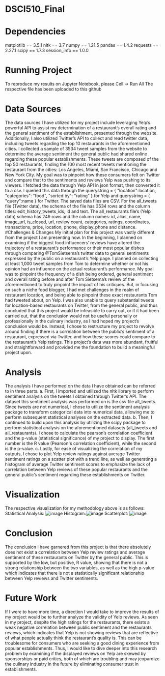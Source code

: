 # DSCI510_Final
# Dependencies 
 matplotlib == 3.5.1
nltk == 3.7
numpy == 1.21.5
pandas == 1.4.2
requests == 2.27.1
scipy == 1.7.3
session_info == 1.0.0
# Running Project 
To reproduce my results on Jupyter Notebook, please Cell → Run All 
The respective file has been uploaded to this github
# Data Sources 
The data sources I have utilized for my project include leveraging Yelp’s powerful API to assist my determination of a restaurant’s overall rating and the general sentiment of the establishment, presented through the website. Additionally, I also utilized Twitter’s API to collect and read twitter data, including tweets regarding the top 10 restaurants in the aforementioned cities. I collected a sample of 3534 tweet samples from the website to determine the average sentiment the general public had shared online regarding these popular establishments. These tweets are composed of the top 50 restaurants, finding the 100 most recent tweets mentioning the restaurant from the cities: Los Angeles, Miami, San Francisco, Chicago and New York City. My goal was to pinpoint how these consumers felt on Twitter and compare that to the sentiments and reviews Yelp was pushing to its viewers. 
I fetched the data through Yelp API in json format, then converted it to a csv. I queried this data through the querystring = { "location":location, "categories": "food", "sorted by": "rating" } for Yelp and querystring = { "query":name } for Twitter. The saved data files are CSV. For the all_tweets file (Twitter data), the schema of the file has 3534 rows and the column titles: edit_history_tweets_ids, id and text. The all_restaurants file’s (Yelp data) schema has 249 rows and the column names: id, alias, name, image_url, is_closed, url, review count, categories, ratings, coordinates, transactions, price, location, phone, display_phone and distance. 
#Challenges & Changes 
My initial plan for this project was vastly different from the project I am presenting now. In the beginning, I planned on examining if the biggest food influencers’ reviews have altered the trajectory of a restaurant’s performance or their most popular dishes through comparing @TomSietsema’s twitter data to general sentiments expressed by the public on a restaurant’s Yelp page. I planned on collecting at least 1,000 tweet samples from Tom to determine whether or not his opinion had an influence on the actual restaurant’s performance. My goal was to pinpoint the frequency of a dish being ordered, general sentiment and overall rating before and after Tom Sietsema’s review of the aforementioned to truly pinpoint the impact of his critiques. But, in focusing on such a niche food blogger, I had met challenges in the realm of restaurant location, and being able to pinpoint these exact restaurants Tom had tweeted about, on Yelp. I was also unable to query substantial tweets for location-based restaurants on Twitter, from the general public, and thus concluded that this project would be infeasible to carry out, or if it had been carried out, that the conclusion would not be useful personally or professionally in the culinary industry, as I had hoped my project’s conclusion would be. Instead, I chose to restructure my project to revolve around finding if there is a correlation between the public’s sentiment of a restaurant, expressed via Twitter, and how these scores could compare to the restaurant’s Yelp ratings. This project’s data was more abundant, fruitful and straightforward and provided me the foundation to build a meaningful project upon. 
# Analysis 
The analysis I have performed on the data I have obtained can be referred to in three parts.
 a. First, I imported and utilized the nltk library to perform sentiment analysis on the tweets I obtained through Twitter’s API. The dataset this sentiment analysis was performed on is the csv file all_tweets. Since tweets are not numerical, I chose to utilize the sentiment analysis package to transform categorical data into numerical data, allowing me to perform subsequent statistical analyses on the extracted data. 
b. Then, I continued to build upon this analysis by utilizing the scipy package to perform statistical analysis on the aforementioned datasets (all_tweets and all_restaurants). I chose to calculate the pearson’s correlation coefficient and the p-value (statistical significance) of my project to display. The first number is the R value (Pearson's correlation coefficient), while the second is the p-value.
c. Lastly, for ease of visualizing the correlation of my outputs, I chose to plot Yelp review ratings against average Twitter sentiment ratings on a scatter plot with a trend line, as well as generating a histogram of average Twitter sentiment scores to emphasize the lack of correlation between Yelp reviews of these popular restaurants and the general public’s sentiment regarding these establishments on Twitter. 
# Visualization 
The respective visualization for my methodology above is as follows: 
Statistical Analysis: ![image](https://user-images.githubusercontent.com/119716044/207749292-1cc45fdd-5009-4715-afd2-7f8b86536080.png)
Histogram:![image](https://user-images.githubusercontent.com/119716044/207749376-156a73c8-821b-4142-aa74-568da842f323.png)
Scatterplot: ![image](https://user-images.githubusercontent.com/119716044/207749398-c6b65c71-f2af-48b0-a4b8-3c5fae64b9cc.png)
# Conclusion 
The conclusion I have garnered from this project is that there absolutely does not exist a correlation between Yelp review ratings and average sentiment of these restaurants on Twitter by the general public. This is supported by the low, but positive, R value, showing that there is not a strong relationship between the two variables, as well as the high p-value which indicates that there is not a statistically significant relationship between Yelp reviews and Twitter sentiments.
# Future Work 
If I were to have more time, a direction I would take to improve the results of my project would be to further analyze the validity of Yelp reviews. As seen in my project, despite the high ratings for the restaurants, there exists a weak negative correlation between public sentiment and the restaurants reviews, which indicates that Yelp is not showing reviews that are reflective of what people actually think the restaurant’s quality is. This can be troublesome for consumers who are seeking a good dining experience from popular establishments. Thus, I would like to dive deeper into this research problem by examining if the displayed reviews on Yelp are skewed by sponsorships or paid critics, both of which are troubling and may jeopardize the culinary industry in the future by eliminating consumer trust in establishments. 


